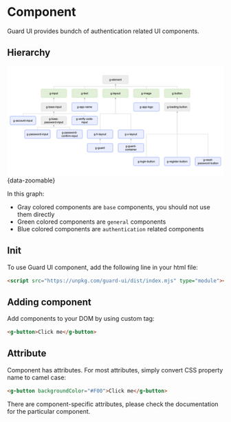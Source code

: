 # Component

Guard UI provides bundch of authentication related UI components.

## Hierarchy

![](./images/components.png){data-zoomable}

In this graph:

* Gray colored components are `base` components, you should not use them directly
* Green colored components are `general` components
* Blue colored components are `authentication` related components

## Init

To use Guard UI component, add the following line in your html file:

```html
<script src="https://unpkg.com/guard-ui/dist/index.mjs" type="module"></script>
```

## Adding component

Add components to your DOM by using custom tag:

```html
<g-button>Click me</g-button>
```

## Attribute

Component has attributes. For most attributes, simply convert CSS property name to camel case:

```html
<g-button backgroundColor="#F00">Click me</g-button>
```

There are component-specific attributes, please check the documentation for the particular component.